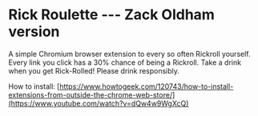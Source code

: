 # Rick Roulette --- Zack Oldham version

A simple Chromium browser extension to every so often Rickroll yourself. Every link you click has a 30% chance of being a Rickroll.
Take a drink when you get Rick-Rolled!
Please drink responsibly.

How to install: [https://www.howtogeek.com/120743/how-to-install-extensions-from-outside-the-chrome-web-store/](https://www.youtube.com/watch?v=dQw4w9WgXcQ)
